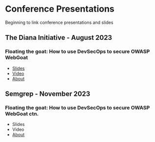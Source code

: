 # Conference Presentations
Beginning to link conference presentations and slides

## The Diana Initiative - August 2023
### Floating the goat: How to use DevSecOps to secure OWASP WebGoat
* [Slides](https://github.com/chloepotsklan/conferencepresentations/blob/main/Floating%20the%20Goat_v1.pptx.pdf)
* [Video](https://www.youtube.com/watch?v=zREi-5hQwmw)
* [About](https://thedianainitiative2023.sched.com/event/1O5lz/floating-the-goat-how-to-use-devsecops-to-secure-owasp-webgoat)

## Semgrep - November 2023
### Floating the goat: How to use DevSecOps to secure OWASP WebGoat ctn.
* Slides
* Video
* [About]([https://thedianainitiative2023.sched.com/event/1O5lz/floating-the-goat-how-to-use-devsecops-to-secure-owasp-webgoat](https://semgrep.dev/events/devsecops-to-secure-owasp-webgoat/?utm_medium=social&utm_campaign=whp)https://semgrep.dev/events/devsecops-to-secure-owasp-webgoat/?utm_medium=social&utm_campaign=whp)
